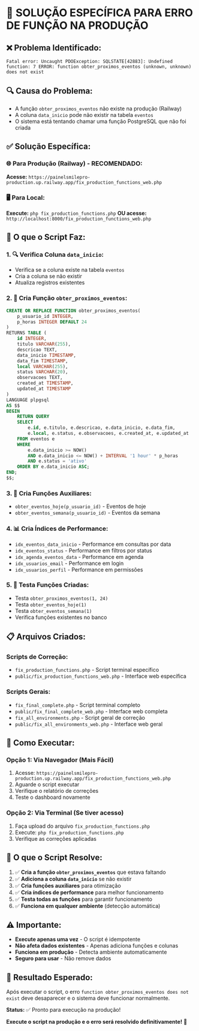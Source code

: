 # 🚨 SOLUÇÃO ESPECÍFICA PARA ERRO DE FUNÇÃO NA PRODUÇÃO

## ❌ **Problema Identificado:**
```
Fatal error: Uncaught PDOException: SQLSTATE[42883]: Undefined function: 7 ERROR: function obter_proximos_eventos (unknown, unknown) does not exist
```

## 🔍 **Causa do Problema:**
- A função `obter_proximos_eventos` não existe na produção (Railway)
- A coluna `data_inicio` pode não existir na tabela `eventos`
- O sistema está tentando chamar uma função PostgreSQL que não foi criada

## ✅ **Solução Específica:**

### **🌐 Para Produção (Railway) - RECOMENDADO:**
**Acesse:** `https://painelsmilepro-production.up.railway.app/fix_production_functions_web.php`

### **🖥️ Para Local:**
**Execute:** `php fix_production_functions.php`
**OU acesse:** `http://localhost:8000/fix_production_functions_web.php`

## 🔧 **O que o Script Faz:**

### **1. 🔍 Verifica Coluna `data_inicio`:**
- Verifica se a coluna existe na tabela `eventos`
- Cria a coluna se não existir
- Atualiza registros existentes

### **2. 🔧 Cria Função `obter_proximos_eventos`:**
```sql
CREATE OR REPLACE FUNCTION obter_proximos_eventos(
    p_usuario_id INTEGER,
    p_horas INTEGER DEFAULT 24
)
RETURNS TABLE (
    id INTEGER,
    titulo VARCHAR(255),
    descricao TEXT,
    data_inicio TIMESTAMP,
    data_fim TIMESTAMP,
    local VARCHAR(255),
    status VARCHAR(20),
    observacoes TEXT,
    created_at TIMESTAMP,
    updated_at TIMESTAMP
)
LANGUAGE plpgsql
AS $$
BEGIN
    RETURN QUERY
    SELECT 
        e.id, e.titulo, e.descricao, e.data_inicio, e.data_fim,
        e.local, e.status, e.observacoes, e.created_at, e.updated_at
    FROM eventos e
    WHERE 
        e.data_inicio >= NOW()
        AND e.data_inicio <= NOW() + INTERVAL '1 hour' * p_horas
        AND e.status = 'ativo'
    ORDER BY e.data_inicio ASC;
END;
$$;
```

### **3. 🔧 Cria Funções Auxiliares:**
- `obter_eventos_hoje(p_usuario_id)` - Eventos de hoje
- `obter_eventos_semana(p_usuario_id)` - Eventos da semana

### **4. 📊 Cria Índices de Performance:**
- `idx_eventos_data_inicio` - Performance em consultas por data
- `idx_eventos_status` - Performance em filtros por status
- `idx_agenda_eventos_data` - Performance em agenda
- `idx_usuarios_email` - Performance em login
- `idx_usuarios_perfil` - Performance em permissões

### **5. 🧪 Testa Funções Criadas:**
- Testa `obter_proximos_eventos(1, 24)`
- Testa `obter_eventos_hoje(1)`
- Testa `obter_eventos_semana(1)`
- Verifica funções existentes no banco

## 📋 **Arquivos Criados:**

### **Scripts de Correção:**
- `fix_production_functions.php` - Script terminal específico
- `public/fix_production_functions_web.php` - Interface web específica

### **Scripts Gerais:**
- `fix_final_complete.php` - Script terminal completo
- `public/fix_final_complete_web.php` - Interface web completa
- `fix_all_environments.php` - Script geral de correção
- `public/fix_all_environments_web.php` - Interface web geral

## 🎯 **Como Executar:**

### **Opção 1: Via Navegador (Mais Fácil)**
1. Acesse: `https://painelsmilepro-production.up.railway.app/fix_production_functions_web.php`
2. Aguarde o script executar
3. Verifique o relatório de correções
4. Teste o dashboard novamente

### **Opção 2: Via Terminal (Se tiver acesso)**
1. Faça upload do arquivo `fix_production_functions.php`
2. Execute: `php fix_production_functions.php`
3. Verifique as correções aplicadas

## 🔧 **O que o Script Resolve:**

1. ✅ **Cria a função `obter_proximos_eventos`** que estava faltando
2. ✅ **Adiciona a coluna `data_inicio`** se não existir
3. ✅ **Cria funções auxiliares** para otimização
4. ✅ **Cria índices de performance** para melhor funcionamento
5. ✅ **Testa todas as funções** para garantir funcionamento
6. ✅ **Funciona em qualquer ambiente** (detecção automática)

## ⚠️ **Importante:**

- **Execute apenas uma vez** - O script é idempotente
- **Não afeta dados existentes** - Apenas adiciona funções e colunas
- **Funciona em produção** - Detecta ambiente automaticamente
- **Seguro para usar** - Não remove dados

## 🎉 **Resultado Esperado:**

Após executar o script, o erro `function obter_proximos_eventos does not exist` deve desaparecer e o sistema deve funcionar normalmente.

**Status:** ✅ Pronto para execução na produção!

**Execute o script na produção e o erro será resolvido definitivamente!** 🚀
